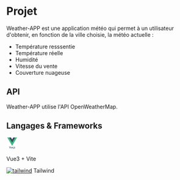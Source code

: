 # Projet

Weather-APP est une application météo qui permet à un utilisateur d'obtenir, en fonction de la ville choisie, la météo actuelle :

- Température resssentie
- Température réelle
- Humidité
- Vitesse du vente
- Couverture nuageuse

## API

Weather-APP utilise l'API OpenWeatherMap.

## Langages & Frameworks

<div>
<a href="https://vuejs.org/" target="_blank" rel="noreferrer"> <img src="https://raw.githubusercontent.com/devicons/devicon/master/icons/vuejs/vuejs-original-wordmark.svg" alt="vuejs" width="30" height="30"/> <p></a> Vue3 + Vite</p>
<p><a href="https://tailwindcss.com/" target="_blank" rel="noreferrer"> <img src="https://www.vectorlogo.zone/logos/tailwindcss/tailwindcss-icon.svg" alt="tailwind" width="20" height="20"/></a> Tailwind</p></div>
